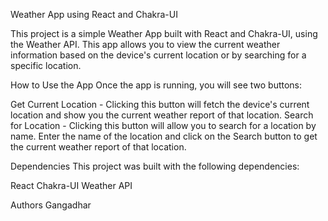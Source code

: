 Weather App using React and Chakra-UI

This project is a simple Weather App built with React and Chakra-UI, using the Weather API. This app allows you to view the current weather information based on the device's current location or by searching for a specific location.

How to Use the App
Once the app is running, you will see two buttons:

Get Current Location - Clicking this button will fetch the device's current location and show you the current weather report of that location.
Search for Location - Clicking this button will allow you to search for a location by name. Enter the name of the location and click on the Search button to get the current weather report of that location.


Dependencies
This project was built with the following dependencies:

React
Chakra-UI
Weather API


Authors
Gangadhar